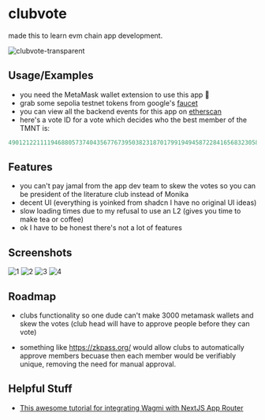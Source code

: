 
# clubvote

made this to learn evm chain app development.




![clubvote-transparent](https://github.com/user-attachments/assets/fb75cf4e-f486-4a50-80f9-c9bde9c5ac9f)



## Usage/Examples

- you need the MetaMask wallet extension to use this app 🦊
- grab some sepolia testnet tokens from google's [faucet](https://cloud.google.com/application/web3/faucet/ethereum/sepolia)
- you can view all the backend events for this app on [etherscan](https://sepolia.etherscan.io/)
- here's a vote ID for a vote which decides who the best member of the TMNT is: 
```js
49012122111194688057374043567767395038231870179919494587228416568323058161735
```

## Features

- you can't pay jamal from the app dev team to skew the votes so you can be president of the literature club instead of Monika
- decent UI (everything is yoinked from shadcn I have no original UI ideas)
- slow loading times due to my refusal to use an L2 (gives you time to make tea or coffee)
- ok I have to be honest there's not a lot of features


## Screenshots

![1](https://github.com/user-attachments/assets/afdbe78e-112e-4c0f-9351-dda4d3297375)
![2](https://github.com/user-attachments/assets/51b5124d-70f9-496f-9cfa-570112b84b07)
![3](https://github.com/user-attachments/assets/c3ffab78-073b-4fce-a437-344c1964808d)
![4](https://github.com/user-attachments/assets/56a3d6b6-3b49-4674-b139-4db99b9f7a27)






## Roadmap

- clubs functionality so one dude can't make 3000 metamask wallets and skew the votes (club head will have to approve people before they can vote)

- something like https://zkpass.org/ would allow clubs to automatically approve members becuase then each member would be verifiably unique, removing the need for manual approval.


## Helpful Stuff

 - [This awesome tutorial for integrating Wagmi with NextJS App Router](https://dev.to/danmugh/integrating-wagmi-v2-and-rainbowkit-in-nextjs-a-comprehensive-guide-part-1-37ck)

